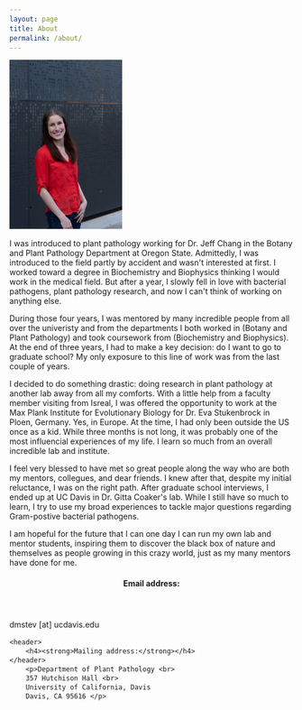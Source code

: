 ```yaml
---
layout: page
title: About
permalink: /about/
---
```


<img src = "/images/DSC02677.jpg" style="width:200px; height:300px; align:right;" />

I was introduced to plant pathology working for Dr. Jeff Chang in the Botany and Plant Pathology Department at Oregon State. Admittedly, I was introduced to the field partly by accident and wasn't interested at first. I worked toward a degree in Biochemistry and Biophysics thinking I would work in the medical field. But after a year, I slowly fell in love with bacterial pathogens, plant pathology research, and now I can't think of working on anything else. 

During those four years, I was mentored by many incredible people from all over the univeristy and from the departments I both worked in (Botany and Plant Pathology) and took coursework from (Biochemistry and Biophysics). At the end of three years, I had to make a key decision: do I want to go to graduate school? My only exposure to this line of work was from the last couple of years.
		
I decided to do something drastic: doing research in plant pathology at another lab away from all my comforts. With a little help from a faculty member visiting from Isreal, I was offered the opportunity to work at the Max Plank Institute for Evolutionary Biology for Dr. Eva Stukenbrock in Ploen, Germany. Yes, in Europe. At the time, I had only been outside the US once as a kid. While three months is not long, it was probably one of the most influencial experiences of my life. I learn so much from an overall incredible lab and institute.
		
I feel very blessed to have met so great people along the way who are both my mentors, collegues, and dear friends. I knew after that, despite my initial reluctance, I was on the right path. After graduate school interviews, I ended up at UC Davis in Dr. Gitta Coaker's lab. While I still have so much to learn, I try to use my broad experiences to tackle major questions regarding Gram-postive bacterial pathogens.
		
I am hopeful for the future that I can one day I can run my own lab and mentor students, inspiring them to discover the black box of nature and themselves as people growing in this crazy world, just as my many mentors have done for me.

<section>
	<header>
		<h4><strong>Email address:</strong></h4>
	</header>
		<p>dmstev [at] ucdavis.edu </p>
									
	<header>
		<h4><strong>Mailing address:</strong></h4>
	</header>
		<p>Department of Plant Pathology <br>
		357 Hutchison Hall <br>
		University of California, Davis	
		Davis, CA 95616 </p>
</section>
